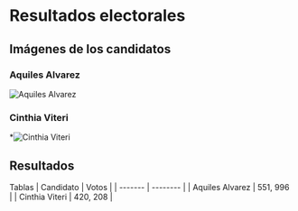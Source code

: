 # Resultados electorales 

## Imágenes de los candidatos
### Aquiles Alvarez
![Aquiles Alvarez](https://gk.city/wp-content/uploads/2022/07/quien-es-aquiles-alvarez-candidato-alcaldia-guayaquil.jpeg)
### Cinthia Viteri
*![Cinthia Viteri](https://upload.wikimedia.org/wikipedia/commons/b/be/Cynthia_Viteri_2023.jpg)

## Resultados 

Tablas 
| Candidato | Votos   |
| ------- | -------- |
| Aquiles Alvarez  | 551, 996   |
| Cinthia Viteri   | 420, 208   |

